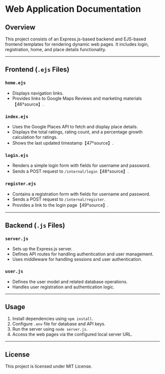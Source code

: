 # Web Application Documentation

## Overview
This project consists of an Express.js-based backend and EJS-based frontend templates for rendering dynamic web pages. It includes login, registration, home, and place details functionality.

---

## Frontend (`.ejs` Files)

### `home.ejs`
- Displays navigation links.
- Provides links to Google Maps Reviews and marketing materials【46†source】.

### `index.ejs`
- Uses the Google Places API to fetch and display place details.
- Displays the total ratings, rating count, and a percentage growth calculation for ratings.
- Shows the last updated timestamp【47†source】.

### `login.ejs`
- Renders a simple login form with fields for username and password.
- Sends a POST request to `/internal/login`【48†source】.

### `register.ejs`
- Contains a registration form with fields for username and password.
- Sends a POST request to `/internal/register`.
- Provides a link to the login page【49†source】.

---

## Backend (`.js` Files)

### `server.js`
- Sets up the Express.js server.
- Defines API routes for handling authentication and user management.
- Uses middleware for handling sessions and user authentication.

### `user.js`
- Defines the user model and related database operations.
- Handles user registration and authentication logic.

---

## Usage
1. Install dependencies using `npm install`.
2. Configure `.env` file for database and API keys.
3. Run the server using `node server.js`.
4. Access the web pages via the configured local server URL.

---

## License
This project is licensed under MIT License.
